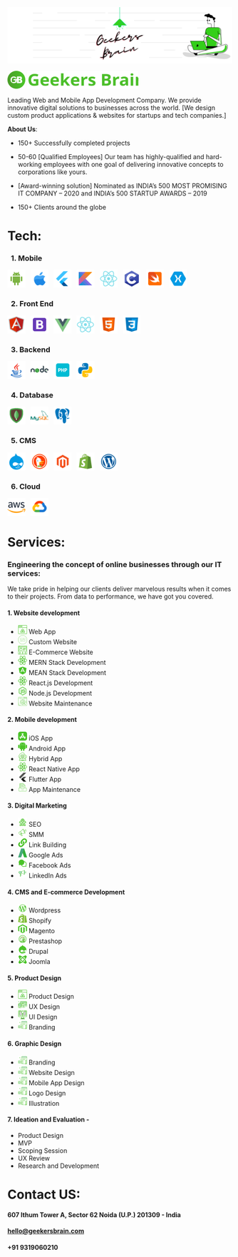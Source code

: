 [![](https://github.com/Geekers-Brain/.github/blob/main/GB%20Linkedin%20Banner.png)](https://geekersbrain.com/)

 

<img src="https://github.com/Geekers-Brain/.github/blob/main/imgpsh_fullsize_anim%201.svg" alt="Alt text" title="Optional title" height="40px" width="40px"> <img src="https://github.com/Geekers-Brain/.github/blob/main/Untitled%20(3).svg" height="40px" width="250px">
 


Leading Web and Mobile App Development Company. We provide innovative digital solutions to businesses across the world.
[We design custom product applications & websites for startups and tech companies.]

**About Us**:

- 150+ Successfully completed projects

- 50-60 [Qualified Employees] Our team has highly-qualified and hard-working employees with one goal of delivering innovative concepts to corporations like yours.

- [Award-winning solution] Nominated as INDIA’s 500 MOST PROMISING IT COMPANY – 2020 and INDIA’s 500 STARTUP AWARDS – 2019

- 150+ Clients around the globe

# Tech:
### &nbsp; 1. Mobile 

<img src="https://github.com/Geekers-Brain/.github/blob/main/icons8-android-os.svg" alt="Alt text" height="40px" width="40px"> &nbsp; 
<img src="https://github.com/Geekers-Brain/.github/blob/main/icons8-apple-logo.svg" alt="Alt text" height="40px" width="40px"> &nbsp; 
<img src="https://github.com/Geekers-Brain/.github/blob/main/icons8-flutter.svg" alt="Alt text" height="40px" width="40px"> &nbsp; 
<img src="https://github.com/Geekers-Brain/.github/blob/main/icons8-kotlin.svg" alt="Alt text" height="40px" width="40px"> &nbsp; 
<img src="https://github.com/Geekers-Brain/.github/blob/main/icons8-react-native.svg" alt="Alt text" height="40px" width="40px"> &nbsp; 
<img src="https://github.com/Geekers-Brain/.github/blob/main/icons8-c-programming.svg" alt="Alt text" height="40px" width="40px"> &nbsp; 
<img src="https://github.com/Geekers-Brain/.github/blob/main/icons8-swift.svg" alt="Alt text" height="40px" width="40px"> &nbsp; 
<img src="https://github.com/Geekers-Brain/.github/blob/main/icons8-xamarin.svg" alt="Alt text" height="40px" width="40px"> &nbsp; 

### &nbsp; 2. Front End 

<img src="https://github.com/Geekers-Brain/.github/blob/main/icons8-angularjs.svg" alt="Alt text" height="40px" width="40px"> &nbsp; 
<img src="https://github.com/Geekers-Brain/.github/blob/main/icons8-bootstrap.svg" alt="Alt text" height="40px" width="40px"> &nbsp; 
<img src="https://github.com/Geekers-Brain/.github/blob/main/icons8-vue-js.svg" alt="Alt text" height="40px" width="40px"> &nbsp; 
<img src="https://github.com/Geekers-Brain/.github/blob/main/icons8-react-native.svg" alt="Alt text" height="40px" width="40px"> &nbsp; 
<img src="https://github.com/Geekers-Brain/.github/blob/main/icons8-html-5.svg" alt="Alt text" height="40px" width="40px"> &nbsp; 
<img src="https://github.com/Geekers-Brain/.github/blob/main/icons8-css3.svg" alt="Alt text" height="40px" width="40px"> &nbsp; 

### &nbsp; 3. Backend 

<img src="https://github.com/Geekers-Brain/.github/blob/main/icons8-java.svg" alt="Alt text" height="40px" width="40px"> &nbsp; 
<img src="https://github.com/Geekers-Brain/.github/blob/main/icons8-nodejs.svg" alt="Alt text" height="40px" width="40px"> &nbsp; 
<img src="https://github.com/Geekers-Brain/.github/blob/main/icons8-php-48.png" alt="Alt text" height="40px" width="40px"> &nbsp; 
<img src="https://github.com/Geekers-Brain/.github/blob/main/icons8-python.svg" alt="Alt text" height="40px" width="40px"> &nbsp; 
 
### &nbsp; 4. Database 

<img src="https://github.com/Geekers-Brain/.github/blob/main/icons8-mongodb.svg" alt="Alt text" height="40px" width="40px"> &nbsp; 
<img src="https://github.com/Geekers-Brain/.github/blob/main/icons8-mysql-logo.svg" alt="Alt text" height="40px" width="40px"> &nbsp; 
<img src="https://github.com/Geekers-Brain/.github/blob/main/icons8-postgresql.svg" alt="Alt text" height="40px" width="40px"> &nbsp; 

### &nbsp; 5. CMS 

<img src="https://github.com/Geekers-Brain/.github/blob/main/icons8-drupal.svg" alt="Alt text" height="40px" width="40px"> &nbsp; 
<img src="https://github.com/Geekers-Brain/.github/blob/main/icons8-duckduckgo.svg" alt="Alt text" height="40px" width="40px"> &nbsp; 
<img src="https://github.com/Geekers-Brain/.github/blob/main/icons8-magento.svg" alt="Alt text" height="40px" width="40px"> &nbsp; 
<img src="https://github.com/Geekers-Brain/.github/blob/main/icons8-shopify.svg" alt="Alt text" height="40px" width="40px"> &nbsp; 
<img src="https://github.com/Geekers-Brain/.github/blob/main/icons8-wordpress.svg" alt="Alt text" height="40px" width="40px"> &nbsp; 
 
### &nbsp; 6. Cloud 

<img src="https://github.com/Geekers-Brain/.github/blob/main/icons8-amazon-web-services.svg" alt="Alt text" height="40px" width="40px"> &nbsp; 
<img src="https://github.com/Geekers-Brain/.github/blob/main/icons8-google-cloud.svg" alt="Alt text" height="40px" width="40px"> &nbsp; 





# Services:

### Engineering the concept of online businesses through our IT services:

We take pride in helping our clients deliver marvelous results when it comes to their projects. From data to performance, we have got you covered.

#### 1. Website development

- <img src="https://github.com/Geekers-Brain/.github/blob/main/_Group_.svg" alt="Alt text" height="20px" width="20px"> Web App
- <img src="https://github.com/Geekers-Brain/.github/blob/main/custom (1) 1.svg" alt="Alt text" height="20px" width="20px"> Custom Website
- <img src="https://github.com/Geekers-Brain/.github/blob/main/shopping-website 4.svg" alt="Alt text" height="20px" width="20px"> E-Commerce Website
- <img src="https://github.com/Geekers-Brain/.github/blob/main/Group.svg" alt="Alt text" height="20px" width="20px"> MERN Stack Development
- <img src="https://github.com/Geekers-Brain/.github/blob/main/angular 1.svg" alt="Alt text" height="20px" width="20px"> MEAN Stack Development
- <img src="https://github.com/Geekers-Brain/.github/blob/main/Group.svg" alt="Alt text" height="20px" width="20px">  React.js Development
- <img src="https://github.com/Geekers-Brain/.github/blob/main/node-js 1.svg" alt="Alt text" height="20px" width="20px"> Node.js Development
- <img src="https://github.com/Geekers-Brain/.github/blob/main/web-configuration 1.svg" alt="Alt text" height="20px" width="20px"> Website Maintenance

#### 2. Mobile development

-  <img src="https://github.com/Geekers-Brain/.github/blob/main/IOS App.svg" alt="Alt text" height="20px" width="20px">     iOS App
-  <img src="https://github.com/Geekers-Brain/.github/blob/main/Android App.svg" alt="Alt text" height="20px" width="20px"> Android App
- <img src="https://github.com/Geekers-Brain/.github/blob/main/cloud-computing 1.svg" alt="Alt text" height="20px" width="20px"> Hybrid App
- <img src="https://github.com/Geekers-Brain/.github/blob/main/Group.svg" alt="Alt text" height="20px" width="20px"> React Native App
- <img src="https://github.com/Geekers-Brain/.github/blob/main/flutter app.svg" alt="Alt text" height="20px" width="20px">  Flutter App
- <img src="https://github.com/Geekers-Brain/.github/blob/main/App Maintaince.svg" alt="Alt text" height="20px" width="20px">  App Maintenance

#### 3. Digital Marketing

- <img src="https://github.com/Geekers-Brain/.github/blob/main/rocket 1.svg" alt="Alt text" height="20px" width="20px"> SEO
- <img src="https://github.com/Geekers-Brain/.github/blob/main/announcement 1.svg" alt="Alt text" height="20px" width="20px"> SMM
- <img src="https://github.com/Geekers-Brain/.github/blob/main/link 1.svg" alt="Alt text" height="20px" width="20px"> Link Building
- <img src="https://github.com/Geekers-Brain/.github/blob/main/google-adwords 1.svg" alt="Alt text" height="20px" width="20px"> Google Ads
-  <img src="https://github.com/Geekers-Brain/.github/blob/main/chats-circle 1.svg" alt="Alt text" height="20px" width="20px"> Facebook Ads
- <img src="https://github.com/Geekers-Brain/.github/blob/main/ads 1.svg" alt="Alt text" height="20px" width="20px"> LinkedIn Ads

#### 4. CMS and E-commerce Development

- <img src="https://github.com/Geekers-Brain/.github/blob/main/wordpress 1.svg" alt="Alt text" height="20px" width="20px"> Wordpress
- <img src="https://github.com/Geekers-Brain/.github/blob/main/shopify 1.svg" alt="Alt text" height="20px" width="20px"> Shopify
- <img src="https://github.com/Geekers-Brain/.github/blob/main/magento 1.svg" alt="Alt text" height="20px" width="20px"> Magento
- <img src="https://github.com/Geekers-Brain/.github/blob/main/prestashop 1.svg" alt="Alt text" height="20px" width="20px"> Prestashop
- <img src="https://github.com/Geekers-Brain/.github/blob/main/drupal 2.svg" alt="Alt text" height="20px" width="20px"> Drupal
- <img src="https://github.com/Geekers-Brain/.github/blob/main/joomla 2.svg" alt="Alt text" height="20px" width="20px"> Joomla

#### 5. Product Design

- <img src="https://github.com/Geekers-Brain/.github/blob/main/_Group_.svg" alt="Alt text" height="20px" width="20px"> Product Design
- <img src="https://github.com/Geekers-Brain/.github/blob/main/design 1.svg" alt="Alt text" height="20px" width="20px">  UX Design
- <img src="https://github.com/Geekers-Brain/.github/blob/main/research 2.svg" alt="Alt text" height="20px" width="20px"> UI Design
-  <img src="https://github.com/Geekers-Brain/.github/blob/main/branding 1.svg" alt="Alt text" height="20px" width="20px"> Branding

#### 6. Graphic Design

- <img src="https://github.com/Geekers-Brain/.github/blob/main/branding 1.svg" alt="Alt text" height="20px" width="20px"> Branding
- <img src="https://github.com/Geekers-Brain/.github/blob/main/branding 1.svg" alt="Alt text" height="20px" width="20px"> Website Design
- <img src="https://github.com/Geekers-Brain/.github/blob/main/branding 1.svg" alt="Alt text" height="20px" width="20px"> Mobile App Design
- <img src="https://github.com/Geekers-Brain/.github/blob/main/branding 1.svg" alt="Alt text" height="20px" width="20px"> Logo Design
- <img src="https://github.com/Geekers-Brain/.github/blob/main/branding 1.svg" alt="Alt text" height="20px" width="20px"> Illustration

#### 7. Ideation and Evaluation -

- Product Design
- MVP
- Scoping Session
- UX Review
- Research and Development

# Contact US:

#### 607 Ithum Tower A, Sector 62 Noida (U.P.) 201309 - India

#### hello@geekersbrain.com

#### +91 9319060210


